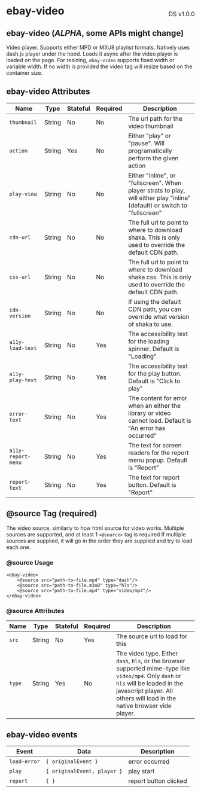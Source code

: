 <h1 style='display: flex; justify-content: space-between; align-items: center;'>
    <span>
        ebay-video
    </span>
    <span style='font-weight: normal; font-size: medium; margin-bottom: -15px;'>
        DS v1.0.0
    </span>
</h1>

## ebay-video (_ALPHA_, some APIs might change)

Video player. Supports either MPD or M3U8 playlist formats.
Natively uses dash.js player under the hood. Loads it async after the video player is loaded on the page.
For resizing, `ebay-video` supports fixed width or variable width. If no width is provided the video tag will resize based on the container size.

## ebay-video Attributes

| Name               | Type   | Stateful | Required | Description                                                                                                                 |
| ------------------ | ------ | -------- | -------- | --------------------------------------------------------------------------------------------------------------------------- |
| `thumbnail`        | String | No       | No       | The url path for the video thumbnail                                                                                        |
| `action`           | String | Yes      | No       | Either "play" or "pause". Will programatically perform the given action                                                     |
| `play-view`        | String | No       | No       | Either "inline", or "fullscreen". When player strats to play, will either play "inline" (default) or switch to "fullscreen" |
| `cdn-url`          | String | No       | No       | The full url to point to where to download shaka. This is only used to override the default CDN path.                       |
| `css-url`          | String | No       | No       | The full url to point to where to download shaka css. This is only used to override the default CDN path.                   |
| `cdn-version`      | String | No       | No       | If using the default CDN path, you can override what version of shaka to use.                                               |
| `a11y-load-text`   | String | No       | Yes      | The accessibility text for the loading spinner. Default is "Loading"                                                        |
| `a11y-play-text`   | String | No       | Yes      | The accessibility text for the play button. Default is "Click to play"                                                      |
| `error-text`       | String | No       | Yes      | The content for error when an either the library or video cannot load. Default is "An error has occurred"                   |
| `a11y-report-menu` | String | No       | Yes      | The text for screen readers for the report menu popup. Default is "Report"                                                  |
| `report-text`      | String | No       | Yes      | The text for report button. Default is "Report"                                                                             |

## @source Tag (required)

The video source, similarly to how html source for video works. Multiple sources are supported, and at least 1 `<@source>` tag is required
If multiple sources are supplied, it will go in the order they are supplied and try to load each one.

### @source Usage

```marko
<ebay-video>
    <@source src="path-to-file.mpd" type="dash"/>
    <@source src="path-to-file.m3u8" type="hls"/>
    <@source src="path-to-file.mp4" type="video/mp4"/>
</ebay-video>
```

### @source Attributes

| Name   | Type   | Stateful | Required | Description                                                                                                                                                                                                      |
| ------ | ------ | -------- | -------- | ---------------------------------------------------------------------------------------------------------------------------------------------------------------------------------------------------------------- |
| `src`  | String | No       | Yes      | The source url to load for this                                                                                                                                                                                  |
| `type` | String | Yes      | No       | The video type. Either `dash`, `hls`, or the browser supported mime-type like `video/mp4`. Only `dash` or `hls` will be loaded in the javascript player. All others will load in the native browser vide player. |

## ebay-video events

| Event        | Data                        | Description           |
| ------------ | --------------------------- | --------------------- |
| `load-error` | `{ originalEvent }`         | error occurred        |
| `play`       | `{ originalEvent, player }` | play start            |
| `report`     | `{ }`                       | report button clicked |
